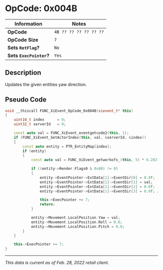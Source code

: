 # OpCode: 0x004B

| Information               | Notes |
|---                        |---    |
| **OpCode**                | `4B ?? ?? ?? ?? ?? ??` |
| **OpCode Size**           | `7`   |
| **Sets `RetFlag`?**       | `No`  |
| **Sets `ExecPointer`?**   | `Yes` |

## Description

Updates the given entities yaw direction.

## Pseudo Code

```cpp
void __thiscall FUNC_XiEvent_OpCode_0x004B(xievent_t* this)
{
    uint16_t index      = 0;
    uint32_t serverId   = 0;

    const auto val = FUNC_XiEvent_eventgetcode2(this, 1);
    if (FUNC_XiEvent_GetActorIndex(this, val, &serverId, &index))
    {
        const auto entity = PTR_EntityMap[index];
        if (entity)
        {
            const auto val = FUNC_XiEvent_getworkofs_(this, 5) * 6.283 * 0.00024414062;

            if ((entity->Render.Flags0 & 0x80) != 0)
            {
                entity->EventPointer->ExtData[1]->EventDir[0] = 0.0f;
                entity->EventPointer->ExtData[1]->EventDir[1] = val;
                entity->EventPointer->ExtData[1]->EventDir[2] = 0.0f;
                entity->EventPointer->ExtData[1]->EventDir[3] = 0.0f; // Possibly wrong..

                this->ExecPointer += 7;
                return;
            }

            entity->Movement.LocalPosition.Yaw = val;
            entity->Movement.LocalPosition.Roll = 0.0;
            entity->Movement.LocalPosition.Pitch = 0.0;
        }
    }

    this->ExecPointer += 7;
}
```

---

_This data is current as of Feb. 28, 2022 retail client._
